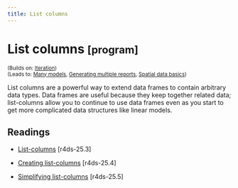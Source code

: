 ```yaml
---
title: List columns
---
```


<!-- Generated automatically from list-cols.yml. Do not edit by hand -->

# List columns <small class='program'>[program]</small>
<small>(Builds on: [Iteration](iteration.md))</small>  
<small>(Leads to: [Many models](model-many.md), [Generating multiple reports](report-generation.md), [Spatial data basics](spatial-basics.md))</small>

List columns are a powerful way to extend data frames to contain arbitrary
data types. Data frames are useful because they keep together related
data; list-columns allow you to continue to use data frames even as
you start to get more complicated data structures like linear models.

## Readings

  * [List-columns](http://r4ds.had.co.nz/many-models.html#list-columns-1) [r4ds-25.3]

  * [Creating list-columns](http://r4ds.had.co.nz/many-models.html#creating-list-columns) [r4ds-25.4]

  * [Simplifying list-columns](http://r4ds.had.co.nz/many-models.html#simplifying-list-columns) [r4ds-25.5]



